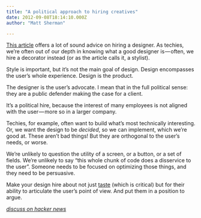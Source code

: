 ```yaml
---
title: "A political approach to hiring creatives"
date: 2012-09-08T18:14:10.000Z
author: "Matt Sherman"

---
```


[This article](http://the-pastry-box-project.net/stephen-anderson/2012-september-7/) offers a lot of sound advice on hiring a designer. As techies, we’re often out of our depth in knowing what a good designer is — often, we hire a decorator instead (or as the article calls it, a stylist).

Style is important, but it’s not the main goal of design. Design encompasses the user’s whole experience. Design is the product.

The designer is the user’s advocate. I mean that in the full political sense: they are a public defender making the case for a client.

It’s a political hire, because the interest of many employees is not aligned with the user — more so in a larger company.

Techies, for example, often want to build what’s most technically interesting. Or, we want the design to be _decided_, so we can implement, which we’re good at. These aren’t bad things! But they are orthogonal to the user’s needs, or worse.

We’re unlikely to question the utility of a screen, or a button, or a set of fields. We’re unlikely to say “this whole chunk of code does a disservice to the user”. Someone needs to be focused on optimizing those things, and they need to be persuasive.

Make your design hire about not just [taste](http://brintmontgomery.blogspot.com/2010/01/taste-as-defined-by-steve-jobs.html) (which is critical) but for their ability to articulate the user’s point of view. And put them in a position to argue.

[_discuss on hacker news_](http://news.ycombinator.com/item?id=4493604)

